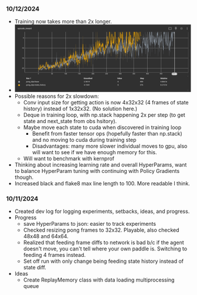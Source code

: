 ### 10/12/2024
* Training now takes more than 2x longer.
* ![10/12/2024 State History run reward plot](dev_log_images/10_12_2024_state_history.png)
* Possible reasons for 2x slowdown:
    * Conv input size for getting action is now 4x32x32 (4 frames of state history) instead of 1x32x32. (No solution here.)
    * Deque in training loop, with np.stack happening 2x per step (to get state and next_state from obs hsitory).
    * Maybe move each state to cuda when discovered in training loop
        * Benefit from faster tensor ops (hopefully faster than np.stack) and no moving to cuda during training step
        * Disadvantages: many more slower individual moves to gpu, also will want to see if we have enough memory for this.
    * Will want to benchmark with kernprof
* Thinking about increasing learning rate and overall HyperParams, want to balance HyperParam tuning with continuing with Policy Gradients though.
* Increased black and flake8 max line length to 100. More readable I think.

### 10/11/2024
* Created dev log for logging experiments, setbacks, ideas, and progress.
* Progress
    * save HyperParams to json: easier to track experiments
    * Checked resizing pong frames to 32x32. Playable, also checked 48x48 and 64x64.
    * Realized that feeding frame diffs to network is bad b/c if the agent doesn't move, you can't tell where your own paddle is. Switching to feeding 4 frames instead.
    * Set off run with only change being feeding state history instead of state diff.
* Ideas
    * Create ReplayMemory class with data loading multiprocessing queue
    
